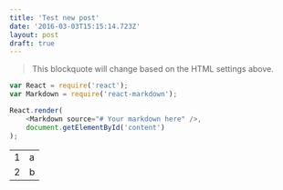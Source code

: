 ```yaml
---
title: 'Test new post'
date: '2016-03-03T15:15:14.723Z'
layout: post
draft: true
---
```


> This blockquote will change based on the HTML settings above.


```js
var React = require('react');
var Markdown = require('react-markdown');

React.render(
    <Markdown source="# Your markdown here" />,
    document.getElementById('content')
);
```

<table>
  <tr>
    <td>1</td>
    <td>a</td>
  </tr>
  <tr>
    <td>2</td>
    <td>b</td>
  </tr>
</table>
